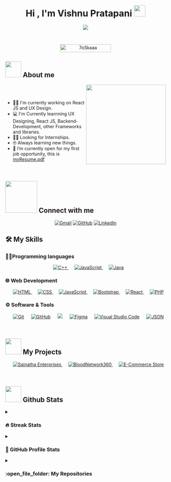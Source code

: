 <h1 align="center">Hi , I'm Vishnu Pratapani <img src="https://media.giphy.com/media/hvRJCLFzcasrR4ia7z/giphy.gif" width="35"></h1>
<p align="center">
  <a href="https://github.com/DenverCoder1/readme-typing-svg"><img src="https://readme-typing-svg.herokuapp.com?font=Time+New+Roman&color=%23C8BE25&size=25&center=true&vCenter=true&width=600&height=100&lines=Aspiring+Web+Developer;UI/UX+Designer;Visual+Designer;Interaction+Designer;Computer+Science+Student"></a>
</p>

<br>

<p align="center"> 
	<img src="https://komarev.com/ghpvc/?username=Vishnu12222344&label=Profile%20views&color=0047AB&style=plastic?" alt="7oSkaaa" height=25px, width=160px/> 
</p>
	
## <picture><img src = "https://github.com/7oSkaaa/7oSkaaa/blob/main/Images/about_me.gif?raw=true" width = 50px></picture> About me

<picture> <img align="right" src="https://github.com/7oSkaaa/7oSkaaa/blob/main/Images/Right_Side.gif?raw=true" width = 250px></picture>

<br><br>

- :technologist: I'm currently working on React JS and UX Design.
- :computer: I'm Currently learnning UX Designing, React JS, Backend-Development, other Frameworks and libraries.
- :student: Looking for Internships.
- :nerd_face: Always learning new things.
- :thinking: I’m currently open for my first job opportunity, this is [myResume.pdf](https://docs.google.com/document/d/1nmbldO8bvNelpiAUgvAufS-W1YjGynVUqYwodo8DSl0/edit?usp=sharing)
<br>


## <picture> <img src="https://github.com/7oSkaaa/7oSkaaa/blob/main/Images/Connect-with-me.gif?raw=true" width="100px"> </picture> Connect with me
<p align="center">
	<a href="pratapanivishnu@gmail.com"><img img src="https://img.shields.io/badge/gmail-%23EA4335.svg?style=plastic&logo=gmail&logoColor=white" alt="Gmail"/></a>
	<a href="https://github.com/Vishnu12222344"><img src="https://img.shields.io/badge/github-%23181717.svg?style=plastic&logo=github&logoColor=white" alt="GitHub"/></a>
	<a href="www.linkedin.com/in/pratapanivishnu0003"><img src="https://img.shields.io/badge/linkedin-%230A66C2.svg?style=plastic&logo=linkedin&logoColor=white" alt="LinkedIn"/></a>
</p>



## 🛠 My Skills

### 🧑‍💻Programming languages

<p align="center"> 
  &emsp;
  <a href="https://www.w3schools.com/cpp/" target="_blank"> 
    <img alt="C++" src="https://img.shields.io/badge/C++%20-%2300599C.svg?style=plastic&logo=c%2B%2B&logoColor=white">
  </a> 
  &emsp;
  <a href="https://developer.mozilla.org/en-US/docs/Web/JavaScript" target="_blank"> 
     <img alt="JavaScript" src="https://img.shields.io/badge/JavaScript%20-%23F7DF1E.svg?style=plastic&logo=javascript&logoColor=black">
   </a>
  &emsp;
  <a href="https://www.java.com" target="_blank"> 
    <img alt="Java" src="https://img.shields.io/badge/Java-%23007396.svg?style=plastic&logo=java&logoColor=white">
  </a>
</p>

### 🌐 Web Development
<p align="center"> 
  &emsp; 
  <a href="https://www.w3.org/html/" target="_blank"> 
   <img alt="HTML" src="https://img.shields.io/badge/HTML5%20-%23E34F26.svg?style=plastic&logo=html5&logoColor=white">
  </a>   
  &emsp;
  <a href="https://www.w3schools.com/css/" target="_blank">
    <img alt="CSS" src="https://img.shields.io/badge/CSS%20-%231572B6.svg?style=plastic&logo=css3&logoColor=white">
  </a>
  &emsp;
  <a href="https://developer.mozilla.org/en-US/docs/Web/JavaScript" target="_blank"> 
     <img alt="JavaScript" src="https://img.shields.io/badge/JavaScript%20-%23F7DF1E.svg?style=plastic&logo=javascript&logoColor=black">
   </a>
  &emsp;
  <a href="https://getbootstrap.com/" target="_blank">
    <img alt="Bootstrap" src="https://img.shields.io/badge/Bootstrap%20-%23563D7C.svg?style=plastic&logo=bootstrap&logoColor=white">
  </a>
  &emsp;
  <a href="https://react.dev/" target="_blank">
    <img alt="React" src="https://img.shields.io/badge/react-%2361DAFB.svg?style=plastic&logo=React&logoColor=black">
  </a>
  &emsp;
  <a href="https://www.php.net/" target="_blank">
    <img alt="PHP" src="https://img.shields.io/badge/PHP-%23777BB4.svg?style=plastic&logo=php&logoColor=white">
  </a>
</p>

 ### ⚙ Software & Tools
 
<p align="center">
  &emsp;
    <a href="#"><img alt="Git" src="https://img.shields.io/badge/Git%20-%23F05033.svg?style=plastic&logo=git&logoColor=white"></a>
  &emsp;
    <a href="#"><img alt="GitHub" src="https://img.shields.io/badge/github-%23181717.svg?style=plastic&logo=github&logoColor=white"></a>
  &emsp;
    <a href="#"><img src="https://img.shields.io/badge/mysql-%234479A1.svg?&style=plastic&logo=mysql&logoColor=white"/></a>
  &emsp;
    <a href="#"><img alt="Figma" src="https://img.shields.io/badge/figma-%23F24E1E.svg?style=plastic&logo=figma&logoColor=white"></a>
  &emsp;
    <a href="#"><img alt="Visual Studio Code" src="https://img.shields.io/badge/Visual%20Studio%20Code-0078d7.svg?style=plastic&logo=visual-studio-code&logoColor=white"></a>
&emsp;
    <a href="#"><img alt="JSON" img src="https://img.shields.io/badge/json-%23000000.svg?style=plastic&logo=json&logoColor=white"></a>
</p>


 

<br>

## <picture> <img src = "https://github.com/7oSkaaa/7oSkaaa/blob/main/Images/Front_End.gif?raw=true" width = 50px>  </picture> My Projects

<p align="center">
  &emsp;
  <a href="https://sainathaenterprises.netlify.app/" target="_blank">
    <img alt="Sainatha Enterprises" src="https://img.shields.io/badge/Project%201%20-%23E34F26.svg?style=plastic&logo=github&logoColor=white">
  </a>
  &emsp;
  <a href="https://github.com/Vishnu12222344/BloodNetwork360" target="_blank">
    <img alt="BloodNetwork360" src="https://img.shields.io/badge/Project%202%20-%231572B6.svg?style=plastic&logo=github&logoColor=white">
  </a>
 &emsp;
<a href="https://github.com/Vishnu12222344/Online-Furniture-Store-" target="_blank">
<img alt="E-Commerce Store" src="https://img.shields.io/badge/Project%202%20-%231572B6.svg?style=plastic&logo=github&logoColor=white">
</a>
</p>

<br>


## <picture> <img src="https://github.com/7oSkaaa/7oSkaaa/blob/main/Images/Statistics.gif?raw=true" width="50px"> </picture> Github Stats

<details><summary><h3> 🔥 Streak Stats</h3></summary>

----	

<p align="center"><img src="https://github-readme-streak-stats.herokuapp.com/?user=Vishnu12222344&theme=tokyonight_duo" alt="Vishnu12222344" /></p>

</details>
  
<details><summary><h3>🤖 GitHub Profile Stats</h3></summary>

----
	
<p align="center">
    <a href="https://github.com/anuraghazra/github-readme-stats">
	    <img alt="Vishnu12222344's Github Stats" src="https://github-readme-stats.vercel.app/api?username=Vishnu12222344&show_icons=true&count_private=true&locale=en&theme=tokyonight&layout=compact" height="230px"/></a>
	  <img src="https://github-readme-stats.vercel.app/api/top-langs?username=Vishnu12222344&langs_count=10&show_icons=true&locale=en&theme=tokyonight" alt="Vishnu12222344" height="230px"/>
<br/>

  </p>
</details>

<details><summary><h3> :open_file_folder: My Repositories </h3></summary>

----
	
<div>
  <p align="center">
	<a href="https://github.com/Vishnu12222344/Sainatha-Enterprises">
      		<img src="https://github-readme-stats.vercel.app/api/pin/?username=Vishnu12222344&repo=sainathaenterprises&theme=tokyonight" alt="GitHub Stats" />
    	</a>
	<a href="https://github.com/Vishnu12222344/Online-Furniture-Store-">
      		<img src="https://github-readme-stats.vercel.app/api/pin/?username=Vishnu12222344&repo=Online-Furniture-Store-&theme=tokyonight" alt="GitHub Stats" />
    	</a>
    <a href="https://github.com/Vishnu12222344/BloodNetwork360">
      		<img src="https://github-readme-stats.vercel.app/api/pin/?username=Vishnu12222344&repo=BloodNetwork360&theme=tokyonight" alt="GitHub Stats" />
    	</a>
    <a href="https://github.com/Vishnu12222344/Weather-Predictor-app">
      		<img src="https://github-readme-stats.vercel.app/api/pin/?username=Vishnu12222344&repo=Weather-Predictor-app&theme=tokyonight" alt="GitHub Stats" />
    	</a>
    <a href="https://github.com/Vishnu12222344/University-Management-System">
      		<img src="https://github-readme-stats.vercel.app/api/pin/?username=Vishnu12222344&repo=University-Management-System&theme=tokyonight" alt="GitHub Stats" />
    	</a>
  </p>
</div>
</details>


</br></br>
